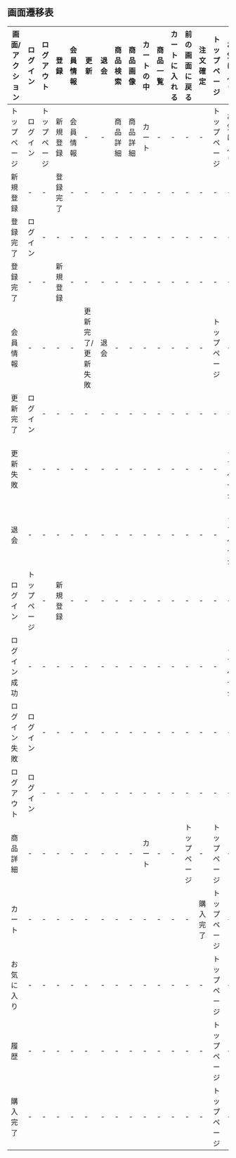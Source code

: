 ## 画面遷移表

|画面/アクション|ログイン|ログアウト|登録|会員情報|更新|退会|商品検索|商品画像|カートの中|商品一覧|カートに入れる|前の画面に戻る|注文確定|トップページ|お気に入り|履歴|
|--------------|-------|---------|----|-------|----|---|-------|-------|----------|-------|-------------|------------|--------|-----------|---------|----|
|トップページ|ログイン|トップページ|新規登録|会員情報|-|-|商品詳細|商品詳細|カート|-|-|-|-|トップページ|お気に入り|履歴|
|新規登録|-|-|登録完了|-|-|-|-|-|-|-|-|-|-|-|-|-|-|-|
|登録完了|ログイン|-|-|-|-|-|-|-|-|-|-|-|-|-|-|-|
|登録完了|-|-|新規登録|-|-|-|-|-|-|-|-|-|-|-|-|-|
|会員情報|-|-|-|-|更新完了/更新失敗|退会|-|-|-|-|-|-|-|トップページ|-|-|
|更新完了|ログイン|-|-|-|-|-|-|-|-|-|-|-|-|-|-|-|-|
|更新失敗|-|-|-|-|-|-|-|-|-|-|-|-|-|-|トップページ|-|-|
|退会|-|-|-|-|-|-|-|-|-|-|-|-|-|-|トップページ|-|-|
|ログイン|トップページ|-|新規登録|-|-|-|-|-|-|-|-|-|-|-|-|-|-|
|ログイン成功|-|-|-|-|-|-|-|-|-|-|-|-|-|-|トップページ|-|-|
|ログイン失敗|ログイン|-|-|-|-|-|-|-|-|-|-|-|-|-|-|-|-|
|ログアウト|ログイン|-|-|-|-|-|-|-|-|-|-|-|-|-|-|-|-|
|商品詳細|-|-|-|-|-|-|-|-|カート|-|-|トップページ|-|トップページ|-|-|
|カート|-|-|-|-|-|-|-|-|-|-|-|-|購入完了|トップページ|-|-|
|お気に入り|-|-|-|-|-|-|-|-|-|-|-|-|-|トップページ|-|-|
|履歴|-|-|-|-|-|-|-|-|-|-|-|-|-|トップページ|-|-|
|購入完了|-|-|-|-|-|-|-|-|-|-|-|-|-|トップページ|-|-|
 
